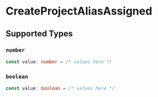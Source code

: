 # CreateProjectAliasAssigned


## Supported Types

### `number`

```typescript
const value: number = /* values here */
```

### `boolean`

```typescript
const value: boolean = /* values here */
```

